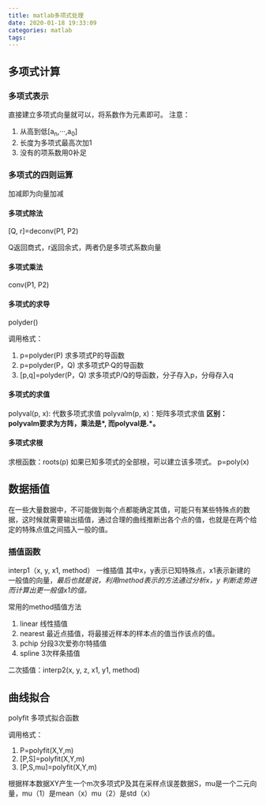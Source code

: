 ```yaml
---
title: matlab多项式处理
date: 2020-01-18 19:33:09
categories: matlab
tags:
---
```


## 多项式计算

### 多项式表示

直接建立多项式向量就可以，将系数作为元素即可。
注意：

1. 从高到低[a<sub>n</sub>,···,a<sub>0</sub>]
2. 长度为多项式最高次加1
3. 没有的项系数用0补足

### 多项式的四则运算

加减即为向量加减

#### 多项式除法

[Q, r]=deconv(P1, P2)

Q返回商式，r返回余式，两者仍是多项式系数向量

#### 多项式乘法

conv(P1, P2)

#### 多项式的求导

polyder()

调用格式：

1. p=polyder(P)  求多项式P的导函数
2. p=polyder(P，Q)  求多项式P·Q的导函数
3. [p,q]=polyder(P，Q)  求多项式P/Q的导函数，分子存入p，分母存入q

#### 多项式的求值

polyval(p, x): 代数多项式求值
polyvalm(p, x)：矩阵多项式求值
**区别：polyvalm要求为方阵，乘法是\*, 而polyval是.\*。**

#### 多项式求根

求根函数：roots(p)
如果已知多项式的全部根，可以建立该多项式。
p=poly(x)

## 数据插值

在一些大量数据中，不可能做到每个点都能确定其值，可能只有某些特殊点的数据，这时候就需要输出插值，通过合理的曲线推断出各个点的值，也就是在两个给定的特殊点值之间插入一般的值。

### 插值函数

interp1（x, y, x1, method）   一维插值
其中x，y表示已知特殊点，x1表示新建的一般值的向量，*最后也就是说，利用method表示的方法通过分析x，y 判断走势进而计算出更一般值x1的值。*

常用的method插值方法

1. linear 线性插值
2. nearest 最近点插值，将最接近样本的样本点的值当作该点的值。
3. pchip 分段3次爱弥尔特插值
4. spline 3次样条插值

二次插值：interp2(x, y, z, x1, y1, method)

## 曲线拟合

polyfit 多项式拟合函数

调用格式：

1. P=polyfit(X,Y,m)
2. [P,S]=polyfit(X,Y,m)
3. [P,S,mu]=polyfit(X,Y,m)

根据样本数据XY产生一个m次多项式P及其在采样点误差数据S，mu是一个二元向量，mu（1）是mean（x）mu（2）是std（x）

